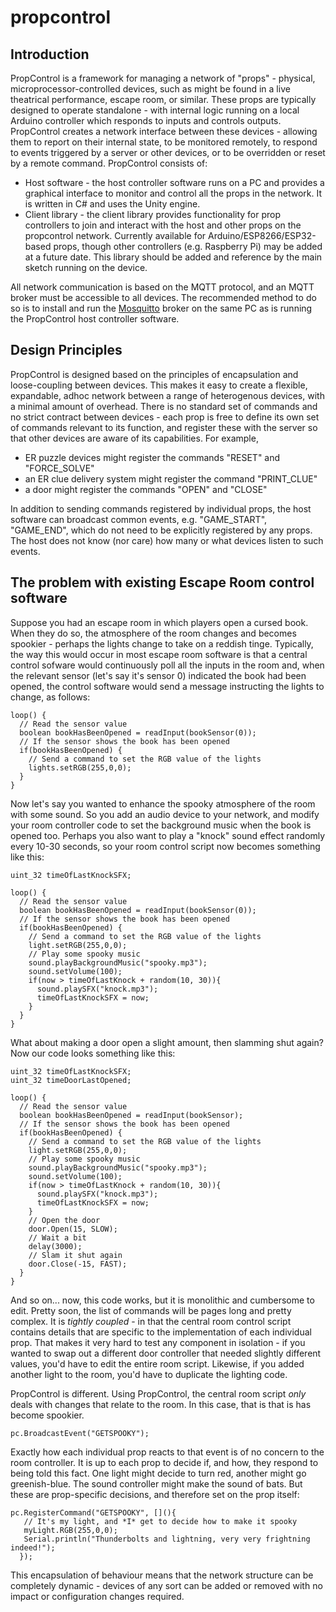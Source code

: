 # propcontrol
## Introduction
PropControl is a framework for managing a network of "props" - physical, microprocessor-controlled devices, such as might be found in a live theatrical performance, escape room, or similar. These props are typically designed to operate standalone - with internal logic running on a local Arduino controller which responds to inputs and controls outputs. PropControl creates a network interface between these devices - allowing them to report on their internal state, to be monitored remotely, to respond to events triggered by a server or other devices, or to be overridden or reset by a remote command.
PropControl consists of:
* Host software - the host controller software runs on a PC and provides a graphical interface to monitor and control all the props in the network. It is written in C# and uses the Unity engine. 
* Client library - the client library provides functionality for prop controllers to join and interact with the host and other props on the propcontrol network. Currently available for Arduino/ESP8266/ESP32-based props, though other controllers (e.g. Raspberry Pi) may be added at a future date. This library should be added and reference by the main sketch running on the device.

All network communication is based on the MQTT protocol, and an MQTT broker must be accessible to all devices. The recommended method to do so is to install and run the [Mosquitto](https://http://www.mosquitto.org/) broker on the same PC as is running the PropControl host controller software.

## Design Principles
PropControl is designed based on the principles of encapsulation and loose-coupling between devices. This makes it easy to create a flexible, expandable, adhoc network between a range of heterogenous devices, with a minimal amount of overhead. There is no standard set of commands and no strict contract between devices - each prop is free to define its own set of commands relevant to its function, and register these with the server so that other devices are aware of its capabilities.
For example, 
* ER puzzle devices might register the commands "RESET" and "FORCE_SOLVE"
* an ER clue delivery system might register the command "PRINT_CLUE"
* a door might register the commands "OPEN" and "CLOSE"

In addition to sending commands registered by individual props, the host software can broadcast common events, e.g. "GAME_START", "GAME_END", which do not need to be explicitly registered by any props. The host does not know (nor care) how many or what devices listen to such events.

## The problem with existing Escape Room control software
Suppose you had an escape room in which players open a cursed book. When they do so, the atmosphere of the room changes and becomes spookier - perhaps the lights change to take on a reddish tinge. Typically, the way this would occur in most escape room software is that a central control sofware would continuously poll all the inputs in the room and, when the relevant sensor (let's say it's sensor 0) indicated the book had been opened, the control software would send a message instructing the lights to change, as follows:
```
loop() {
  // Read the sensor value
  boolean bookHasBeenOpened = readInput(bookSensor(0));
  // If the sensor shows the book has been opened
  if(bookHasBeenOpened) {
    // Send a command to set the RGB value of the lights
    lights.setRGB(255,0,0);
  }
}
```
Now let's say you wanted to enhance the spooky atmosphere of the room with some sound. So you add an audio device to your network, and modify your room controller code to set the background music when the book is opened too. Perhaps you also want to play a "knock" sound effect randomly every 10-30 seconds, so your room control script now becomes something like this:
```
uint_32 timeOfLastKnockSFX;

loop() {
  // Read the sensor value
  boolean bookHasBeenOpened = readInput(bookSensor(0));
  // If the sensor shows the book has been opened
  if(bookHasBeenOpened) {
    // Send a command to set the RGB value of the lights
    light.setRGB(255,0,0);
    // Play some spooky music
    sound.playBackgroundMusic("spooky.mp3");
    sound.setVolume(100);
    if(now > timeOfLastKnock + random(10, 30)){
      sound.playSFX("knock.mp3");
      timeOfLastKnockSFX = now;
    }
  }
}
```
What about making a door open a slight amount, then slamming shut again? Now our code looks something like this:
```
uint_32 timeOfLastKnockSFX;
uint_32 timeDoorLastOpened;

loop() {
  // Read the sensor value
  boolean bookHasBeenOpened = readInput(bookSensor);
  // If the sensor shows the book has been opened
  if(bookHasBeenOpened) {
    // Send a command to set the RGB value of the lights
    light.setRGB(255,0,0);
    // Play some spooky music
    sound.playBackgroundMusic("spooky.mp3");
    sound.setVolume(100);
    if(now > timeOfLastKnock + random(10, 30)){
      sound.playSFX("knock.mp3");
      timeOfLastKnockSFX = now;
    }
    // Open the door
    door.Open(15, SLOW);
    // Wait a bit
    delay(3000);
    // Slam it shut again
    door.Close(-15, FAST);
  }
}
```
And so on... now, this code works, but it is monolithic and cumbersome to edit. Pretty soon, the list of commands will be pages long and pretty complex. It is *tightly coupled* - in that the central room control script contains details that are specific to the implementation of each individual prop. That makes it very hard to test any component in isolation - if you wanted to swap out a different door controller that needed slightly different values, you'd have to edit the entire room script. Likewise, if you added another light to the room, you'd have to duplicate the lighting code.

PropControl is different. Using PropControl, the central room script *only* deals with changes that relate to the room. In this case, that is that is has become spookier. 

```
pc.BroadcastEvent("GETSPOOKY");
```
Exactly how each individual prop reacts to that event is of no concern to the room controller. It is up to each prop to decide if, and how, they respond to being told this fact. One light might decide to turn red, another might go greenish-blue. The sound controller might make the sound of bats. But these are prop-specific decisions, and therefore set on the prop itself:
```
pc.RegisterCommand("GETSPOOKY", [](){
   // It's my light, and *I* get to decide how to make it spooky
   myLight.RGB(255,0,0);
   Serial.println("Thunderbolts and lightning, very very frightning indeed!");
  });
```
This encapsulation of behaviour means that the network structure can be completely dynamic - devices of any sort can be added or removed with no impact or configuration changes required.







